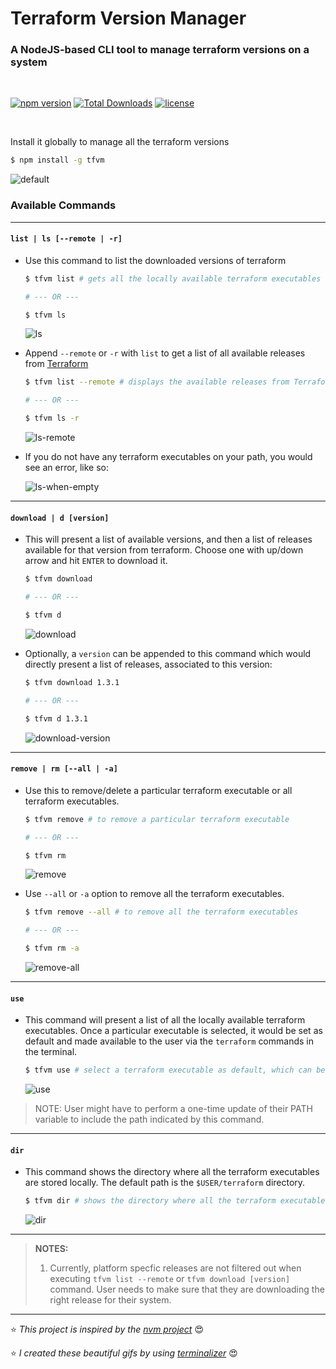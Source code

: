 # Terraform Version Manager

### A NodeJS-based CLI tool to manage terraform versions on a system

<br />

[![npm version](https://img.shields.io/npm/v/tfvm?color=blue&label=version&style=for-the-badge)](https://www.npmjs.com/package/tfvm) [![Total Downloads](https://img.shields.io/npm/dt/tfvm?label=total%20downloads&style=for-the-badge)](https://www.npmjs.com/package/tfvm) [![license](https://img.shields.io/npm/l/tfvm?color=lightblue&style=for-the-badge)](https://www.npmjs.com/package/tfvm)

<br />

Install it globally to manage all the terraform versions

```sh
$ npm install -g tfvm
```

![default](https://user-images.githubusercontent.com/30517208/215016872-45b400f6-5738-4404-876e-f886f6e77fdb.gif)

### Available Commands

---

#### `list | ls [--remote | -r]`

- Use this command to list the downloaded versions of terraform

  ```sh
  $ tfvm list # gets all the locally available terraform executables

  # --- OR ---

  $ tfvm ls
  ```

  ![ls](https://user-images.githubusercontent.com/30517208/215016919-d4d38647-bc18-48ce-961a-9a27f088e349.gif)

- Append `--remote` or `-r` with `list` to get a list of all available releases from [Terraform](https://releases.hashicorp.com/terraform)

  ```sh
  $ tfvm list --remote # displays the available releases from Terraform's website

  # --- OR ---

  $ tfvm ls -r
  ```

  ![ls-remote](https://user-images.githubusercontent.com/30517208/215016945-d68d2db7-f3eb-47fd-931b-4db05ee0ab7b.gif)

- If you do not have any terraform executables on your path, you would see an error, like so:

  ![ls-when-empty](https://user-images.githubusercontent.com/30517208/215017052-ddce48bc-a501-4b91-bc03-20dd430f3344.gif)

---

#### `download | d [version]`

- This will present a list of available versions, and then a list of releases available for that version from terraform. Choose one with up/down arrow and hit `ENTER` to download it.

  ```sh
  $ tfvm download

  # --- OR ---

  $ tfvm d
  ```

  ![download](https://user-images.githubusercontent.com/30517208/215017148-f18bb0a4-cf7f-45a4-9e68-b33d8d46beba.gif)

- Optionally, a `version` can be appended to this command which would directly present a list of releases, associated to this version:

  ```sh
  $ tfvm download 1.3.1

  # --- OR ---

  $ tfvm d 1.3.1
  ```

  ![download-version](https://user-images.githubusercontent.com/30517208/215017241-014aba01-a4b3-4b36-9f01-d7eb0ddf785e.gif)

---

#### `remove | rm [--all | -a]`

- Use this to remove/delete a particular terraform executable or all terraform executables.

  ```sh
  $ tfvm remove # to remove a particular terraform executable

  # --- OR ---

  $ tfvm rm
  ```

  ![remove](https://user-images.githubusercontent.com/30517208/215017300-4b4e0290-b23c-4944-b673-ce176f56bfb9.gif)

- Use `--all` or `-a` option to remove all the terraform executables.

  ```sh
  $ tfvm remove --all # to remove all the terraform executables

  # --- OR ---

  $ tfvm rm -a
  ```

  ![remove-all](https://user-images.githubusercontent.com/30517208/215017334-0bbe541a-dbcf-4059-a909-dc90d4f5ba99.gif)

---

#### `use`

- This command will present a list of all the locally available terraform executables. Once a particular executable is selected, it would be set as default and made available to the user via the `terraform` commands in the terminal.

  ```sh
  $ tfvm use # select a terraform executable as default, which can be used via 'terraform' command
  ```

  ![use](https://user-images.githubusercontent.com/30517208/215017404-dc951a39-ffc4-4161-9ffa-914a04c2589a.gif)

> NOTE: User might have to perform a one-time update of their PATH variable to include the path indicated by this command.

---

#### `dir`

- This command shows the directory where all the terraform executables are stored locally. The default path is the `$USER/terraform` directory.

  ```sh
  $ tfvm dir # shows the directory where all the terraform executables are stored
  ```

  ![dir](https://user-images.githubusercontent.com/30517208/215017477-b76626fc-bca8-4032-9c36-fa5a4a8f12b9.gif)

---

> **NOTES:**
>
> 1. Currently, platform specfic releases are not filtered out when executing `tfvm list --remote` or `tfvm download [version]` command. User needs to make sure that they are downloading the right release for their system.

---

⭐ _This project is inspired by the [nvm project](https://github.com/nvm-sh/nvm)_ 😍

⭐ _I created these beautiful gifs by using [terminalizer](https://www.npmjs.com/package/terminalizer)_ 😍
